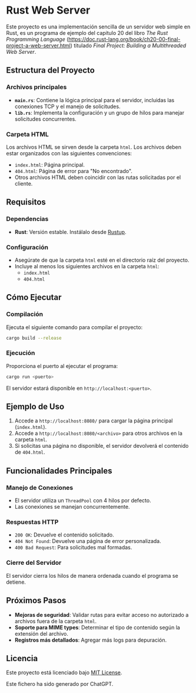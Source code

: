 # Rust Web Server

Este proyecto es una implementación sencilla de un servidor web simple en Rust, es un programa de ejemplo del capitulo 20 del libro _The Rust Programming Language_ (https://doc.rust-lang.org/book/ch20-00-final-project-a-web-server.html) titulado _Final Project: Building a Multithreaded Web Server_.

## Estructura del Proyecto

### Archivos principales

- **`main.rs`**: Contiene la lógica principal para el servidor, incluidas las conexiones TCP y el manejo de solicitudes.
- **`lib.rs`**: Implementa la configuración y un grupo de hilos para manejar solicitudes concurrentes.

### Carpeta HTML

Los archivos HTML se sirven desde la carpeta `html`. Los archivos deben estar organizados con las siguientes convenciones:

- `index.html`: Página principal.
- `404.html`: Página de error para "No encontrado".
- Otros archivos HTML deben coincidir con las rutas solicitadas por el cliente.

## Requisitos

### Dependencias

- **Rust**: Versión estable. Instálalo desde [Rustup](https://rustup.rs/).

### Configuración

- Asegúrate de que la carpeta `html` esté en el directorio raíz del proyecto.
- Incluye al menos los siguientes archivos en la carpeta `html`:
  - `index.html`
  - `404.html`

## Cómo Ejecutar

### Compilación

Ejecuta el siguiente comando para compilar el proyecto:

```bash
cargo build --release
```

### Ejecución

Proporciona el puerto al ejecutar el programa:

```bash
cargo run <puerto>
```

El servidor estará disponible en `http://localhost:<puerto>`.

## Ejemplo de Uso

1. Accede a `http://localhost:8080/` para cargar la página principal (`index.html`).
2. Accede a `http://localhost:8080/<archivo>` para otros archivos en la carpeta `html`.
3. Si solicitas una página no disponible, el servidor devolverá el contenido de `404.html`.

## Funcionalidades Principales

### Manejo de Conexiones

- El servidor utiliza un `ThreadPool` con 4 hilos por defecto.
- Las conexiones se manejan concurrentemente.

### Respuestas HTTP

- `200 OK`: Devuelve el contenido solicitado.
- `404 Not Found`: Devuelve una página de error personalizada.
- `400 Bad Request`: Para solicitudes mal formadas.

### Cierre del Servidor

El servidor cierra los hilos de manera ordenada cuando el programa se detiene.

## Próximos Pasos

- **Mejoras de seguridad**: Validar rutas para evitar acceso no autorizado a archivos fuera de la carpeta `html`.
- **Soporte para MIME types**: Determinar el tipo de contenido según la extensión del archivo.
- **Registros más detallados**: Agregar más logs para depuración.

## Licencia

Este proyecto está licenciado bajo [MIT License](LICENSE).

Este fichero ha sido generado por ChatGPT.
